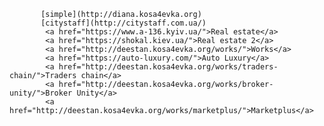            [simple](http://diana.kosa4evka.org)
           [citystaff](http://citystaff.com.ua/)
            <a href="https://www.a-136.kyiv.ua/">Real estate</a>
            <a href="https://shokal.kiev.ua/">Real estate 2</a>
            <a href="http://deestan.kosa4evka.org/works/">Works</a>
            <a href="https://auto-luxury.com/">Auto Luxury</a>
            <a href="http://deestan.kosa4evka.org/works/traders-chain/">Traders chain</a>
            <a href="http://deestan.kosa4evka.org/works/broker-unity/">Broker Unity</a>
            <a href="http://deestan.kosa4evka.org/works/marketplus/">Marketplus</a>
